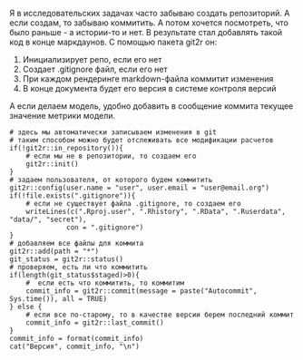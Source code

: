 Я в исследовательских задачах часто забываю создать репозиторий. А если создам, то забываю коммитить. А потом хочется посмотреть, что было раньше - а истории-то и нет. В результате стал добавлять такой код в конце маркдаунов. С помощью пакета git2r он:
1. Инициализирует репо, если его нет
2. Создает .gitignore файл, если его нет
3. При каждом рендеринге markdown-файла коммитит изменения 
4. В конце документа будет его версия в системе контроля версий

А если делаем модель, удобно добавить в сообщение коммита текущее значение метрики модели.

```{r echo=FALSE}
# здесь мы автоматически записываем изменения в git
# таким способом можно будет отслеживать все модификации расчетов
if(!git2r::in_repository()){
    # если мы не в репозитории, то создаем его
    git2r::init()
}
# задаем пользователя, от которого будем коммитить
git2r::config(user.name = "user", user.email = "user@email.org")
if(!file.exists(".gitignore")){
    # если не существует файла .gitignore, то создаем его
    writeLines(c(".Rproj.user", ".Rhistory", ".RData", ".Ruserdata", "data/", "secret"),
              con = ".gitignore")
}
# добавляем все файлы для коммита
git2r::add(path = "*")
git_status = git2r::status()
# проверяем, есть ли что коммитить
if(length(git_status$staged)>0){
    #  если есть что коммитить, то коммитим
    commit_info = git2r::commit(message = paste("Autocommit", Sys.time()), all = TRUE)
} else {
    # если все по-старому, то в качестве версии берем последний коммит
    commit_info = git2r::last_commit()
}
commit_info = format(commit_info)
cat("Версия", commit_info, "\n")
```